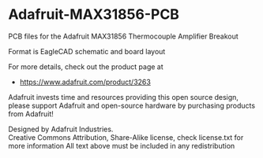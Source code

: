 # Adafruit-MAX31856-PCB
PCB files for the Adafruit MAX31856 Thermocouple Amplifier Breakout

Format is EagleCAD schematic and board layout

For more details, check out the product page at

  * https://www.adafruit.com/product/3263

Adafruit invests time and resources providing this open source design, 
please support Adafruit and open-source hardware by purchasing 
products from Adafruit!

Designed by Adafruit Industries.  
Creative Commons Attribution, Share-Alike license, check license.txt for more information
All text above must be included in any redistribution